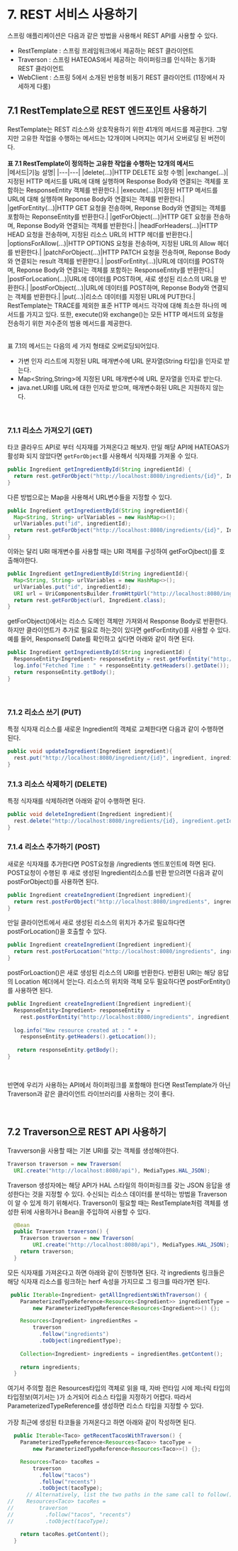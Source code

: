 # 7. REST 서비스 사용하기
스프링 애플리케이션은 다음과 같은 방법을 사용해서 REST API를 사용할 수 있다.
* RestTemplate : 스프링 프레임워크에서 제공하는 REST 클라이언트
* Traverson : 스프링 HATEOAS에서 제공하는 하이퍼링크를 인식하는 동기화 REST 클라이언트
* WebClient : 스프링 5에서 소개된 반응형 비동기 REST 클라이언트 (11장에서 자세하게 다룸)

## 7.1 RestTemplate으로 REST 엔드포인트 사용하기
RestTemplate는 REST 리소스와 상호작용하기 위한 41개의 메서드를 제공한다. 그렇지만 고유한 작업을 수행하는 메서드는 12개이며 나머지는 여기서 오버로딩 된 버전이다.
<br>
<br>
**표 7.1 RestTemplate이 정의하는 고유한 작업을 수행하는 12개의 메서드** 
<br>
|메서드|기능 설명|
|---|---|
|delete(...)|HTTP DELETE 요청 수행|
|exchange(...)|지정된 HTTP 메서드를 URL에 대해 실행하며 Response Body와 연결되는 객체를 포함하는 ResponseEntity 객체를 반환한다.|
|execute(...)|지정된 HTTP 메서드를 URL에 대해 실행하며 Reponse Body와 연결되는 객체를 반환한다.|
|getForEntity(...)|HTTP GET 요청을 전송하며, Reponse Body와 연결되는 객체를 포함하는 ReponseEntity를 반환한다.|
|getForObject(...)|HTTP GET 요청을 전송하며, Reponse Body와 연결되는 객체를 반환한다.|
|headForHeaders(...)|HTTP HEAD 요청을 전송하며, 지정된 리소스 URL의 HTTP 헤더를 반환한다.|
|optionsForAllow(...)|HTTP OPTIONS 요청을 전송하며, 지정된 URL의 Allow 헤더를 반환한다.|
|patchForObject(...)|HTTP PATCH 요청을 전송하며, Reponse Body와 연결되는 result 객체를 반환한다.|
|postForEntity(...)|URL에 데이터를 POST하며, Reponse Body와 연결되는 객체를 포함하는 ResponseEntity를 반환한다.|
|postForLocation(...)|URL에 데이터를 POST하며, 새로 생성된 리소스의 URL을 반환한다.|
|postForObject(...)|URL에 데이터를 POST하며, Reponse Body와 연결되는 객체를 반환한다.|
|put(...)|리소스 데이터를 지정된 URL에 PUT한다.|
<br>
RestTemplate는 TRACE를 제외한 표준 HTTP 메서드 각각에 대해 최소한 하나의 메서드를 가지고 있다. 또한, execute()와 exchange()는 모든 HTTP 메서드의 요청을 전송하기 위한 저수준의 범용 메서드를 제공한다. <br><br>

표 7.1의 메서드는 다음의 세 가지 형태로 오버로딩되어있다.<br>
* 가변 인자 리스트에 지정된 URL 매개변수에 URL 문자열(String 타입)을 인자로 받는다.
* Map<String,String>에 지정된 URL 매개변수에 URL 문자열을 인자로 받는다.
* java.net.URI를 URL에 대한 인자로 받으며, 매개변수화된 URL은 지원하지 않는다.
<br>

### 7.1.1 리소스 가져오기 (GET)

타코 클라우드 API로 부터 식자재를 가져온다고 해보자. 만일 해당 API에 HATEOAS가 활성화 되지 않았다면 `getForObject`를 사용해서 식자재를 가져올 수 있다. <br>

```java
public Ingredient getIngredientById(String ingredientId) {
  return rest.getForObject("http://localhost:8080/ingredients/{id}", Ingredient.class, ingredientId);  
}
```

다른 방법으로는 Map을 사용해서 URL변수들을 지정할 수 있다.

```java
public Ingredient getIngredientById(String ingredientId){
  Map<String, String> urlVariables = new HashMap<>();
  urlVariables.put("id", ingredientId);
  return rest.getForObject("http://localhost:8080/ingredients/{id}", Ingredient.class, urlVariables);
}
```

이와는 달리 URI 매개변수를 사용할 때는 URI 객체를 구성하여 getForOjbect()를 호출해야한다.

```java
public Ingredient getIngredientById(String ingredientId){
  Map<String, String> urlVariables = new HashMap<>();
  urlVariables.put("id", ingredientId);
  URI url = UriComponentsBuilder.fromHttpUrl("http://localhost:8080/ingredients/{id}").build(urlVariables);
  return rest.getForObject(url, Ingredient.class);
}
```

getForObject()에서는 리소스 도메인 객체만 가져와서 Response Body로 반환한다. 하지만 클라이언트가 추가로 필요로 하는것이 있다면 getForEntity()를 사용할 수 있다. <br>
예를 들어, Response의 Date를 확인하고 싶다면 아래와 같이 하면 된다.

```java
public Ingredient getIngredientById(String ingredientId) {
  ResponseEntity<Ingredient> responseEntity = rest.getForEntity("http://localhost:8080/ingredients/{id}", Ingredient.class, ingredientId);
  log.info("Fetched Time : " + responseEntity.getHeaders().getDate());
  return responseEntity.getBody();
}
```
<br>

### 7.1.2 리소스 쓰기 (PUT)

특정 식자재 리소스를 새로운 Ingredient의 객체로 교체한다면 다음과 같이 수행하면 된다.

```java
public void updateIngredient(Ingredient ingredient){
  rest.put("http://localhost:8080/ingredient/{id}", ingredient, ingredient.getId());
}
```

### 7.1.3 리소스 삭제하기 (DELETE)

특정 식자재를 삭제하려면 아래와 같이 수행하면 된다.

```java
public void deleteIngredient(Ingredient ingredient){
  rest.delete("http://localhost:8080/ingredients/{id}, ingredient.getId());
}
```

### 7.1.4 리소스 추가하기 (POST)

새로운 식자재를 추가한다면 POST요청을 /ingredients 엔드포인트에 하면 된다. POST요청이 수행된 후 새로 생성된 Ingredient리소스를 반환 받으려면 다음과 같이 postForObject()를 사용하면 된다.

```java
public Ingredient createIngredient(Ingredient ingredient){
  return rest.postForObject("http://localhost:8080/ingredients", ingredient, Ingredient.class);
}
```

만일 클라이언트에서 새로 생성된 리소스의 위치가 추가로 필요하다면 postForLocation()을 호출할 수 있다.

```java
public Ingredient createIngredient(Ingredient ingredient){
  return rest.postForLocation("http://localhost:8080/ingredients", ingredient);
}
```

postForLoaction()은 새로 생성된 리소스의 URI를 반환한다. 반환된 URI는 해당 응답의 Location 헤더에서 얻는다. 리소스의 위치와 객체 모두 필요하다면 postForEntity()를 사용하면 된다.

```java
public Ingredient createIngredient(Ingredient ingredient){
  ResponseEntity<Ingredient> responseEntity = 
    rest.postForEntity("http://localhost:8080/ingredients", ingredient, Ingredient.class);
  
  log.info("New resource created at : " + 
    responseEntity.getHeaders().getLocation());
   
   return responseEntity.getBody();
}
```

<br>

반면에 우리가 사용하는 API에서 하이퍼링크를 포함해야 한다면 RestTemplate가 아닌 Traverson과 같은 클라이언트 라이브러리를 사용하는 것이 좋다.

<br>

## 7.2 Traverson으로 REST API 사용하기

Travverson을 사용할 때는 기본 URI를 갖는 객체를 생성해야한다.

```java
Traverson traverson = new Traverson(
  URI.create("http://localhost:8080/api"), MediaTypes.HAL_JSON);
```

Traverson 생성자에는 해당 API가 HAL 스타일의 하이퍼링크를 갖는 JSON 응답을 생성한다는 것을 지정할 수 있다. 수신되는 리소스 데이터를 분석하는 방법을 Traverson이 알 수 있게 하기 위해서다. Traverson이 필요할 때는 RestTemplate처럼 객체를 생성한 뒤에 사용하거나 Bean을 주입하여 사용할 수 있다.

```java
  @Bean
  public Traverson traverson() {
    Traverson traverson = new Traverson(
        URI.create("http://localhost:8080/api"), MediaTypes.HAL_JSON);
    return traverson;
  }
```

모든 식자재를 가져온다고 하면 아래와 같이 진행하면 된다. 각 ingredients 링크들은 해당 식자재 리소스를 링크하는 herf 속성을 가지므로 그 링크를 따라가면 된다.

```java
 public Iterable<Ingredient> getAllIngredientsWithTraverson() {
    ParameterizedTypeReference<Resources<Ingredient>> ingredientType =
        new ParameterizedTypeReference<Resources<Ingredient>>() {};

    Resources<Ingredient> ingredientRes =
        traverson
          .follow("ingredients")
          .toObject(ingredientType);
    
    Collection<Ingredient> ingredients = ingredientRes.getContent();
          
    return ingredients;
  }
```

여기서 주의할 점은 Resources<Ingredient>타입의 객체로 읽을 때, 자바 런타임 시에 제너릭 타입의 타입정보(여기서는 <Ingredient>)가 소거되어 리소스 타입을 지정하기 어렵다. 따라서 ParameterizedTypeReference를 생성하면 리소스 타입을 지정할 수 있다. <br>
<br>
가장 최근에 생성된 타코들을 가져온다고 하면 아래와 같이 작성하면 된다.

```java
  public Iterable<Taco> getRecentTacosWithTraverson() {
    ParameterizedTypeReference<Resources<Taco>> tacoType =
        new ParameterizedTypeReference<Resources<Taco>>() {};

    Resources<Taco> tacoRes =
        traverson
          .follow("tacos")
          .follow("recents")
          .toObject(tacoType);
      // Alternatively, list the two paths in the same call to follow()
//    Resources<Taco> tacoRes =
//        traverson
//          .follow("tacos", "recents")
//          .toObject(tacoType);

    return tacoRes.getContent();
  }
```
